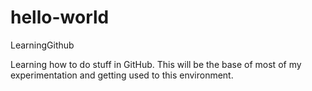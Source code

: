 # hello-world
LearningGithub

Learning how to do stuff in GitHub. This will be the base of most of my experimentation and getting used to this environment. 
